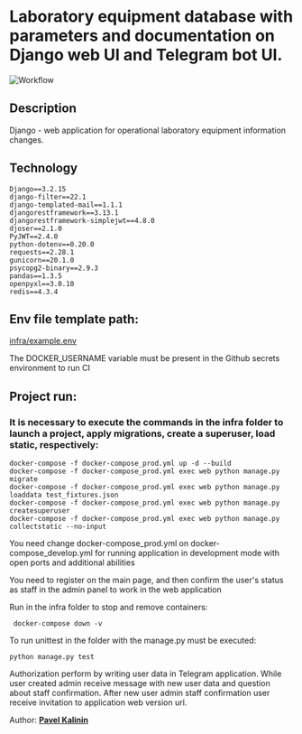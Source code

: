 # Laboratory equipment database with parameters and documentation on Django web UI and Telegram bot UI.

![Workflow](https://github.com/Pavelkalininn/laboratory_equipments/actions/workflows/main.yml/badge.svg)


## Description

Django - web application for operational laboratory equipment information changes.

## Technology

    Django==3.2.15
    django-filter==22.1
    django-templated-mail==1.1.1
    djangorestframework==3.13.1
    djangorestframework-simplejwt==4.8.0
    djoser==2.1.0
    PyJWT==2.4.0
    python-dotenv==0.20.0
    requests==2.28.1
    gunicorn==20.1.0
    psycopg2-binary==2.9.3
    pandas==1.3.5
    openpyxl==3.0.10
    redis==4.3.4

## Env file template path: 

[infra/example.env](./infra/example.env)

The DOCKER_USERNAME variable must be present in the Github secrets environment to run CI

## Project run:

### It is necessary to execute the commands in the infra folder to launch a project, apply migrations, create a superuser, load static, respectively:
    
    docker-compose -f docker-compose_prod.yml up -d --build
    docker-compose -f docker-compose_prod.yml exec web python manage.py migrate
    docker-compose -f docker-compose_prod.yml exec web python manage.py loaddata test_fixtures.json
    docker-compose -f docker-compose_prod.yml exec web python manage.py createsuperuser
    docker-compose -f docker-compose_prod.yml exec web python manage.py collectstatic --no-input

You need change docker-compose_prod.yml on docker-compose_develop.yml for running application in development mode with open ports and additional abilities

You need to register on the main page, and then confirm the user's status as staff in the admin panel to work in the web application

Run in the infra folder to stop and remove containers:

     docker-compose down -v

To run unittest in the folder with the manage.py must be executed:

    python manage.py test

Authorization perform by writing user data in Telegram application.
While user created admin receive message with new user data and question about staff confirmation. 
After new user admin staff confirmation user receive invitation to application web version url.


Author: [__Pavel Kalinin__](https://github.com/Pavelkalininn)
